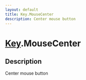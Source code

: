 ```yaml
---
layout: default
title: Key.MouseCenter
description: Center mouse button
---
```

# [Key]({{site.url}}/Pages/Reference/Key.html).MouseCenter

## Description
Center mouse button

